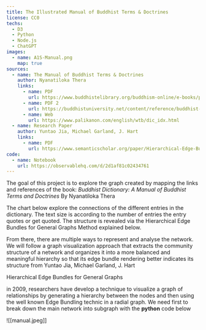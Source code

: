 ```yaml
---
title: The Illustrated Manual of Buddhist Terms & Doctrines
license: CC0
techs: 
  - D3
  - Python
  - Node.js
  - ChatGPT
images:
  - name: A1S-Manual.png
    map: true
sources:
  - name: The Manual of Buddhist Terms & Doctrines
    author: Nyanatiloka Thera
    links:
	  - name: PDF
	    url: https://www.buddhistelibrary.org/buddhism-online/e-books/palidictionary.pdf
	  - name: PDF 2
	    url: https://buddhistuniversity.net/content/reference/buddhist-dictionary_nyanatiloka
	  - name: Web
	    url: https://www.palikanon.com/english/wtb/dic_idx.html
  - name: Research Paper
    author: Yuntao Jia, Michael Garland, J. Hart
    links:
	  - name: PDF
	    url: https://www.semanticscholar.org/paper/Hierarchical-Edge-Bundles-for-General-Graphs-Jia-Garland/31f3ae917eaf2c1562274356cf7759d6a547cb69
code: 
  - name: Notebook
    url: https://observablehq.com/d/2d1af81c02434761
---
```


The goal of this project is to explore the graph created by mapping the links and references of the book: *Buddhist Dictionary: A Manual of Buddhist Terms and Doctrines* By Nyanatiloka Thera

The chart below explore the connections of the different entries in the dictionary. The text size is according to the number of entries the entry quotes or get quoted. The structure is revealed via the Hierarchical Edge Bundles for General Graphs Method explained below.

From there, there are multiple ways to represent and analyse the network. We will follow a graph visualization approach that extracts the community structure of a network and organizes it into a more balanced and meaningful hierarchy so that its edge bundle rendering better indicates its structure from Yuntao Jia, Michael Garland, J. Hart

Hierarchical Edge Bundles for General Graphs

in 2009, researchers have develop a technique to visualize a graph of relationships by generating a hierarchy between the nodes and then using the well known Edge Bundling technic in a radial graph. We need first to break down the main network into subgraph with the **python** code below

![[manual.jpeg]]